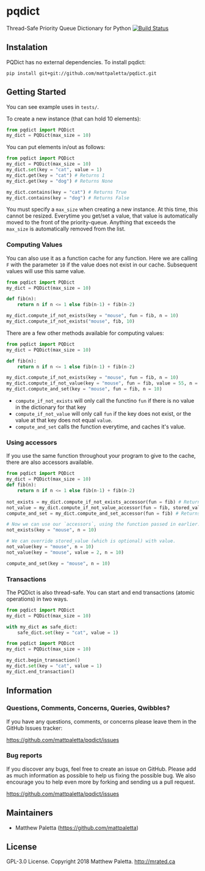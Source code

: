 # pqdict
Thread-Safe Priority Queue Dictionary for Python
[![Build Status](https://travis-ci.com/mattpaletta/pqdict.svg?branch=master)](https://travis-ci.com/mattpaletta/pqdict)

## Instalation
PQDict has no external dependencies.
To install pqdict: 
```
pip install git+git://github.com/mattpaletta/pqdict.git
```

## Getting Started
You can see example uses in `tests/`.

To create a new instance (that can hold 10 elements):
```python
from pqdict import PQDict
my_dict = PQDict(max_size = 10)
```

You can put elements in/out as follows:
```python
from pqdict import PQDict
my_dict = PQDict(max_size = 10)
my_dict.set(key = "cat", value = 1)
my_dict.get(key = "cat") # Returns 1
my_dict.get(key = "dog") # Returns None

my_dict.contains(key = "cat") # Returns True
my_dict.contains(key = "dog") # Returns False
```

You must specify a `max_size` when creating a new instance.  At this time, this cannot be resized.
Everytime you get/set a value, that value is automatically moved to the front of the priority-queue.
Anything that exceeds the `max_size` is automatically removed from the list.


### Computing Values
You can also use it as a function cache for any function.  Here we are calling `F` with the parameter `10` if the value does not exist in our cache.
Subsequent values will use this same value.
```python
from pqdict import PQDict
my_dict = PQDict(max_size = 10)

def fib(n):
    return n if n <= 1 else fib(n-1) + fib(n-2)

my_dict.compute_if_not_exists(key = "mouse", fun = fib, n = 10)
my_dict.compute_if_not_exists("mouse", fib, 10)
```

There are a few other methods available for computing values:
```python
from pqdict import PQDict
my_dict = PQDict(max_size = 10)

def fib(n):
    return n if n <= 1 else fib(n-1) + fib(n-2)

my_dict.compute_if_not_exists(key = "mouse", fun = fib, n = 10)
my_dict.compute_if_not_value(key = "mouse", fun = fib, value = 55, n = 10)
my_dict.compute_and_set(key = "mouse", fun = fib, n = 10)
```

- `compute_if_not_exists` will only call the functino `fun` if there is no value in the dictionary for that key
- `compute_if_not_value` will only call `fun` if the key does not exist, or the value at that key does not equal `value`.
- `compute_and_set` calls the function everytime, and caches it's value.

### Using accessors
If you use the same function throughout your program to give to the cache, there are also accessors available.
```python
from pqdict import PQDict
my_dict = PQDict(max_size = 10)
def fib(n):
    return n if n <= 1 else fib(n-1) + fib(n-2)
    
not_exists = my_dict.compute_if_not_exists_accessor(fun = fib) # Returns 55
not_value = my_dict.compute_if_not_value_accessor(fun = fib, stored_value = 55) # Returns 55 (cached)
compute_and_set = my_dict.compute_and_set_accessor(fun = fib) # Returns 55

# Now we can use our `accessors`, using the function passed in earlier.
not_exists(key = "mouse", n = 10)

# We can override stored_value (which is optional) with value.
not_value(key = "mouse", n = 10)
not_value(key = "mouse", value = 2, n = 10)

compute_and_set(key = "mouse", n = 10)
```

### Transactions
The PQDict is also thread-safe.  You can start and end transactions (atomic operations) in two ways.
```python
from pqdict import PQDict
my_dict = PQDict(max_size = 10)

with my_dict as safe_dict:
    safe_dict.set(key = "cat", value = 1)
```

```python
from pqdict import PQDict
my_dict = PQDict(max_size = 10)

my_dict.begin_transaction()
my_dict.set(key = "cat", value = 1)
my_dict.end_transaction()
```

## Information

### Questions, Comments, Concerns, Queries, Qwibbles?

If you have any questions, comments, or concerns please leave them in the GitHub
Issues tracker:

https://github.com/mattpaletta/pqdict/issues

### Bug reports

If you discover any bugs, feel free to create an issue on GitHub. Please add as much information as
possible to help us fixing the possible bug. We also encourage you to help even more by forking and
sending us a pull request.

https://github.com/mattpaletta/pqdict/issues

## Maintainers

* Matthew Paletta (https://github.com/mattpaletta)

## License

GPL-3.0 License. Copyright 2018 Matthew Paletta. http://mrated.ca
